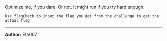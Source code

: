 Optimize me, if you dare. Or not. It might run if you try hard enough.

`Use flagCheck to input the flag you get from the challenge to get the actual flag`

---
**Author:** Eth007